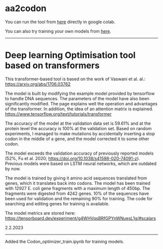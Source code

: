 # aa2codon

You can run the tool from <a href="https://github.com/pyypyyy/aa2codon/blob/main/aa2codon_optimize.ipynb">here</a> directly in google colab.


You can also try training your own models from <a href="https://github.com/pyypyyy/aa2codon/blob/main/Codon_optimizer_train.ipynb">here</a>.



*********************************************************************


# Deep learning Optimisation tool based on transformers


This transformer-based tool is based on the work of Vaswani et al. al.: https://arxiv.org/abs/1706.03762

The model is built by modifying the example model provided by tensorflow to handle DNA sequences. The parameters of the model have also been significantly modified. The page explains well the operation and advantages of the transformer. In addition, the idea of an attention matrix is explained. https://www.tensorflow.org/text/tutorials/transformer

The accuracy of the model at the validation data set is 59.61% and at the protein level the accuracy is 100% at the validation set. Based on random experiments, I managed to make mutations by accidentally inserting a stop codon in the middle of a gene, and the model corrected it to some other codon.

The model exceeds the validation accuracy of previously reported models (52%, Fu et al. 2020; https://doi.org/10.1038/s41598-020-74091-z). Previous models were based on LSTM neural networks, which are outdated by now.

The model is trained by giving it amino acid sequences translated from genes, which it translates back into codons. The model has been trained with 12927 E. coli gene fragments with a maximum length of 450bp. The fragments were digested from 4242 genes. 10% of the sequences have been used for validation and the remaining 90% for training. The code for searching and editing genes for training is available.

The model metrics are stored here: https://tensorboard.dev/experiment/g4WHVqsBRfGPYnWNuesL1g/#scalars

2.2.2023

-------------------------------------------------------------------------------------------------------------------

Added the Codon_optimizer_train.ipynb for training models.
